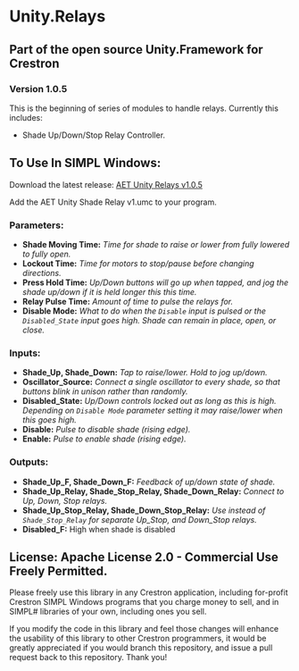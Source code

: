 # Unity.Relays
## Part of the open source Unity.Framework for Crestron
### Version 1.0.5
This is the beginning of series of modules to handle relays. Currently this includes:

* Shade Up/Down/Stop Relay Controller.

## To Use In SIMPL Windows:
Download the latest release: [AET Unity Relays v1.0.5](https://github.com/tony722/Unity.Relays/releases/download/v1.0.5/AET.Unity.Relays.v1.0.5.zip)

Add the AET Unity Shade Relay v1.umc to your program. 

### Parameters:
* **Shade Moving Time:** _Time for shade to raise or lower from fully lowered to fully open._
* **Lockout Time:** _Time for motors to stop/pause before changing directions._
* **Press Hold Time:** _Up/Down buttons will go up when tapped, and jog the shade up/down if it is held longer this this time._
* **Relay Pulse Time:** _Amount of time to pulse the relays for._
* **Disable Mode:** _What to do when the `Disable` input is pulsed or the `Disabled_State` input goes high. Shade can remain in place, open, or close._

### Inputs:
* **Shade_Up, Shade_Down:** _Tap to raise/lower. Hold to jog up/down._
* **Oscillator_Source:** _Connect a single oscillator to every shade, so that buttons blink in unison rather than randomly._
* **Disabled_State:** _Up/Down controls locked out as long as this is high. Depending on `Disable Mode` parameter setting it may raise/lower when this goes high._
* **Disable:** _Pulse to disable shade (rising edge)._
* **Enable:** _Pulse to enable shade (rising edge)._

### Outputs:
* **Shade_Up_F, Shade_Down_F:** _Feedback of up/down state of shade._
* **Shade_Up_Relay, Shade_Stop_Relay, Shade_Down_Relay:** _Connect to Up, Down, Stop relays._
* **Shade_Up_Stop_Relay, Shade_Down_Stop_Relay:** _Use instead of `Shade_Stop_Relay` for separate Up_Stop, and Down_Stop relays._
* **Disabled_F:** High when shade is disabled

## License: Apache License 2.0 - Commercial Use Freely Permitted.
 Please freely use this library in any Crestron application, including for-profit Crestron SIMPL Windows programs that you charge money to sell, and in SIMPL# libraries of your own, including ones you sell.

 If you modify the code in this library and feel those changes will enhance the usability of this library to other Crestron programmers, it would be greatly appreciated if you would branch this repository, and issue a pull request back to this repository. Thank you!
